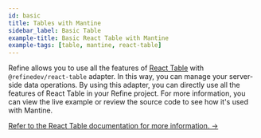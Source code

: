 ```yaml
---
id: basic
title: Tables with Mantine
sidebar_label: Basic Table
example-title: Basic React Table with Mantine
example-tags: [table, mantine, react-table]
---
```


Refine allows you to use all the features of [React Table](https://react-table.tanstack.com/) with `@refinedev/react-table` adapter. In this way, you can manage your server-side data operations. By using this adapter, you can directly use all the features of React Table in your Refine project. For more information, you can view the live example or review the source code to see how it's used with Mantine.

[Refer to the React Table documentation for more information. →](/docs/packages/list-of-packages)

<CodeSandboxExample path="table-mantine-basic" />
